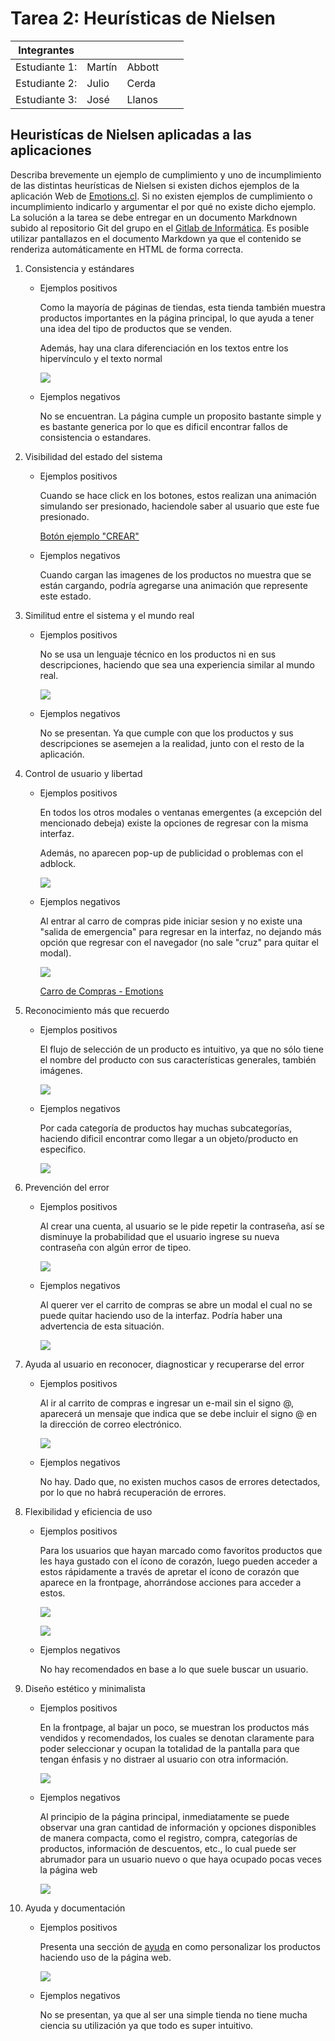 # Tarea 2: Heurísticas de Nielsen

| Integrantes   |        |        |     |     |
| ------------- | ------ | ------ | --- | --- |
| Estudiante 1: | Martín | Abbott |     |     |
| Estudiante 2: | Julio  | Cerda  |     |     |
| Estudiante 3: | José   | Llanos |     |     |

## Heuristícas de Nielsen aplicadas a las aplicaciones

Describa brevemente un ejemplo de cumplimiento y uno de incumplimiento de las distintas heurísticas de Nielsen si existen dichos ejemplos de la aplicación Web de [Emotions.cl](https://emotions.cl/). Si no existen ejemplos de cumplimiento o incumplimiento indicarlo y argumentar el por qué no existe dicho ejemplo. La solución a la tarea se debe entregar en un documento Markdnown subido al repositorio Git del grupo en el [Gitlab de Informática](https://gitlab.inf.utfsm.cl/). Es posible utilizar pantallazos en el documento Markdown ya que el contenido se renderiza automáticamente en HTML de forma correcta.

1. Consistencia y estándares 
   
   * Ejemplos positivos
     
     Como la mayoría de páginas de tiendas, esta tienda también muestra productos importantes en la página principal, lo que ayuda a tener una idea del tipo de productos que se venden.
     
     Además, hay una clara diferenciación en los textos entre los hipervínculo y el texto normal
     
     ![](./assets/positivo-1.png)
   
   * Ejemplos negativos
     
     No se encuentran. La página cumple un proposito bastante simple y es bastante generica por lo que es dificil encontrar fallos de consistencia o estandares.

2. Visibilidad del estado del sistema
   
   * Ejemplos positivos
     
     Cuando se hace click en los botones, estos realizan una animación simulando ser presionado, haciendole saber al usuario que este fue presionado.
     
     [Botón ejemplo "CREAR"](https://emotions.cl/producto/foto-tela-60x80-horizontal/)
   
   * Ejemplos negativos
     
     Cuando cargan las imagenes de los productos no muestra que se están cargando, podría agregarse una animación que represente este estado.

3. Similitud entre el sistema y el mundo real
   
   * Ejemplos positivos
     
     No se usa un lenguaje técnico en los productos ni en sus descripciones, haciendo que sea una experiencia similar al mundo real.
     
     ![](./assets/positivo-3-2.png)
   
   * Ejemplos negativos
     
     No se presentan. Ya que cumple con que los productos y sus descripciones se asemejen a la realidad, junto con el resto de la aplicación.

4. Control de usuario y libertad
   
   * Ejemplos positivos
     
     En todos los otros modales o ventanas emergentes (a excepción del mencionado debeja) existe la opciones de regresar con la misma interfaz.
     
     Además, no aparecen pop-up de publicidad o problemas con el adblock.
     
     ![](./assets/positivo-4.png)
   
   * Ejemplos negativos
     
     Al entrar al carro de compras pide iniciar sesion y no existe una "salida de emergencia" para regresar en la interfaz, no dejando más opción que regresar con el navegador (no sale "cruz" para quitar el modal).
     
     ![](./assets/negativo-4.png)
     
     [Carro de Compras - Emotions](https://emotions.cl/carro-de-compras/)

5. Reconocimiento más que recuerdo
   
   * Ejemplos positivos
     
     El flujo de selección de un producto es intuitivo, ya que no sólo tiene el nombre del producto con sus características generales, también imágenes.
     
     ![](./assets/positivo-5.png)
   
   * Ejemplos negativos
     
     Por cada categoría de productos hay muchas subcategorías, haciendo dificil encontrar como llegar a un objeto/producto en especifico.
     
     ![](assets/negativo-5.png)

6. Prevención del error
   
   * Ejemplos positivos
     
     Al crear una cuenta, al usuario se le pide repetir la contraseña, así se disminuye la probabilidad que el usuario ingrese su nueva contraseña con algún error de tipeo.
     
     ![](./assets/positivo-6.png)
   
   * Ejemplos negativos
     
     Al querer ver el carrito de compras se abre un modal el cual no se puede quitar haciendo uso de la interfaz. Podría haber una advertencia de esta situación.
     
     ![](assets/negativo-4.png)

7. Ayuda al usuario en reconocer, diagnosticar y recuperarse del error
   
   * Ejemplos positivos
     
     Al ir al carrito de compras e ingresar un e-mail sin el signo @, aparecerá un mensaje que indica que se debe incluir el signo @ en la dirección de correo electrónico.
     
     ![](assets/positivo-7.png)
   
   * Ejemplos negativos
     
     No hay. Dado que, no existen muchos casos de errores detectados, por lo que no habrá recuperación de errores.

8. Flexibilidad y eficiencia de uso
   
   * Ejemplos positivos
     
     Para los usuarios que hayan marcado como favoritos productos que les haya gustado con el ícono de corazón, luego pueden acceder a estos rápidamente a través de apretar el ícono de corazón que aparece en la frontpage, ahorrándose acciones para acceder a estos.
     
     ![](./assets/positivo-8.png)
     
     ![](./assets/positivo-8-2.png)
   
   * Ejemplos negativos
     
     No hay recomendados en base a lo que suele buscar un usuario.

9. Diseño estético y minimalista
   
   * Ejemplos positivos
     
     En la frontpage, al bajar un poco, se muestran los productos más vendidos y recomendados, los cuales se denotan claramente para poder seleccionar y ocupan la totalidad de la pantalla para que tengan énfasis y no distraer al usuario con otra información.
     
     ![](./assets/positivo-5.png)
   
   * Ejemplos negativos
     
     Al principio de la página principal, inmediatamente se puede observar una gran cantidad de información y opciones disponibles de manera compacta, como el registro, compra, categorías de productos, información de descuentos, etc., lo cual puede ser abrumador para un usuario nuevo o que haya ocupado pocas veces la página web
     
     ![](./assets/negativo-9.png)

10. Ayuda y documentación
    
    * Ejemplos positivos
      
      Presenta una sección de [ayuda](https://ayuda.emotions.cl/hc/es/articles/202573399--Como-agregar-una-fecha-importante-en-mi-Calendario-de-Escritorio-o-Pared-) en como personalizar los productos haciendo uso de la página web.
      
      ![](assets/positivo-10.png)
    
    * Ejemplos negativos
      
      No se presentan, ya que al ser una simple tienda no tiene mucha ciencia su utilización ya que todo es super intuitivo.
